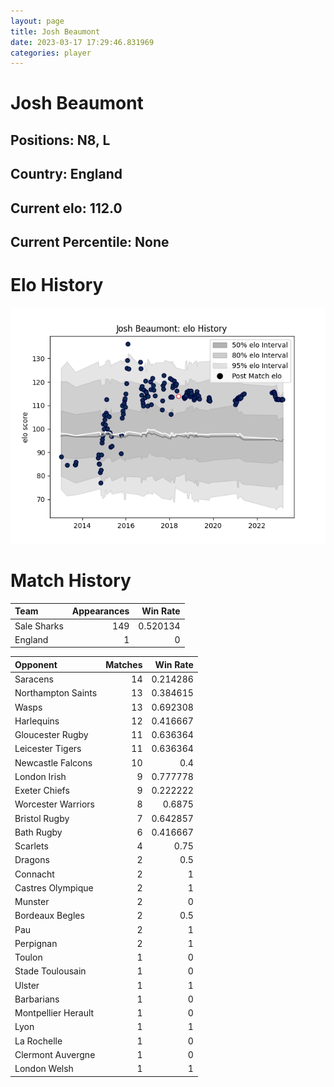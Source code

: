 ```yaml
---  
layout: page  
title: Josh Beaumont  
date: 2023-03-17 17:29:46.831969  
categories: player  
---
```

# Josh Beaumont

## Positions: N8, L

## Country: England

## Current elo: 112.0

## Current Percentile: None

# Elo History


![elo history](history_JoshBeaumont.png)
# Match History


| Team        |   Appearances |   Win Rate |
|:------------|--------------:|-----------:|
| Sale Sharks |           149 |   0.520134 |
| England     |             1 |   0        |

| Opponent            |   Matches |   Win Rate |
|:--------------------|----------:|-----------:|
| Saracens            |        14 |   0.214286 |
| Northampton Saints  |        13 |   0.384615 |
| Wasps               |        13 |   0.692308 |
| Harlequins          |        12 |   0.416667 |
| Gloucester Rugby    |        11 |   0.636364 |
| Leicester Tigers    |        11 |   0.636364 |
| Newcastle Falcons   |        10 |   0.4      |
| London Irish        |         9 |   0.777778 |
| Exeter Chiefs       |         9 |   0.222222 |
| Worcester Warriors  |         8 |   0.6875   |
| Bristol Rugby       |         7 |   0.642857 |
| Bath Rugby          |         6 |   0.416667 |
| Scarlets            |         4 |   0.75     |
| Dragons             |         2 |   0.5      |
| Connacht            |         2 |   1        |
| Castres Olympique   |         2 |   1        |
| Munster             |         2 |   0        |
| Bordeaux Begles     |         2 |   0.5      |
| Pau                 |         2 |   1        |
| Perpignan           |         2 |   1        |
| Toulon              |         1 |   0        |
| Stade Toulousain    |         1 |   0        |
| Ulster              |         1 |   1        |
| Barbarians          |         1 |   0        |
| Montpellier Herault |         1 |   0        |
| Lyon                |         1 |   1        |
| La Rochelle         |         1 |   0        |
| Clermont Auvergne   |         1 |   0        |
| London Welsh        |         1 |   1        |